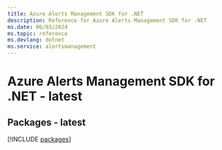 ```yaml
---
title: Azure Alerts Management SDK for .NET
description: Reference for Azure Alerts Management SDK for .NET
ms.date: 06/03/2024
ms.topic: reference
ms.devlang: dotnet
ms.service: alertsmanagement
---
```

# Azure Alerts Management SDK for .NET - latest
## Packages - latest
[!INCLUDE [packages](alerts-management-index.md)]